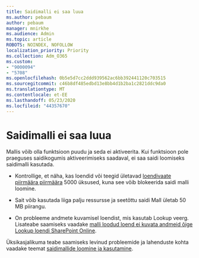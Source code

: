 ```yaml
---
title: Saidimalli ei saa luua
ms.author: pebaum
author: pebaum
manager: mnirkhe
ms.audience: Admin
ms.topic: article
ROBOTS: NOINDEX, NOFOLLOW
localization_priority: Priority
ms.collection: Adm_O365
ms.custom:
- "9000094"
- "5708"
ms.openlocfilehash: 0b5e5d7cc2ddd939562ac6bb392441120c703515
ms.sourcegitcommit: c46b8df485edbd13e8bb4d1b2ba1c2821ddc9da0
ms.translationtype: MT
ms.contentlocale: et-EE
ms.lasthandoff: 05/23/2020
ms.locfileid: "44357670"
---
```

# <a name="site-template-cannot-be-created"></a>Saidimalli ei saa luua

Mallis võib olla funktsioon puudu ja seda ei aktiveerita. Kui funktsioon pole praeguses saidikogumis aktiveerimiseks saadaval, ei saa saidi loomiseks saidimalli kasutada.

- Kontrollige, et näha, kas loendid või teegid ületavad [loendivaate piirmäära piirmäära](https://support.office.com/article/Manage-large-lists-and-libraries-in-SharePoint-B8588DAE-9387-48C2-9248-C24122F07C59) 5000 üksused, kuna see võib blokeerida saidi malli loomine.

- Sait võib kasutada liiga palju ressursse ja seetõttu saidi Mall ületab 50 MB piirangu.

- On probleeme andmete kuvamisel loendist, mis kasutab Lookup veerg. Lisateabe saamiseks vaadake [malli loodud loend ei kuvata andmeid õige Lookup loendi SharePoint Online](https://docs.microsoft.com/sharepoint/support/lists-and-libraries/template-generated-list-incorrect-data).

Üksikasjalikuma teabe saamiseks levinud probleemide ja lahenduste kohta vaadake teemat [saidimallide loomine ja kasutamine](https://support.office.com/article/Create-and-use-site-templates-60371B0F-00E0-4C49-A844-34759EBDD989).
